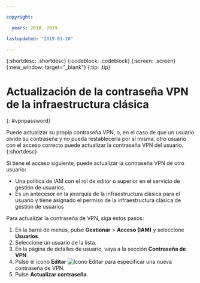 ```yaml
---

copyright:

  years: 2018, 2019

lastupdated: "2019-01-28"

---
```


{:shortdesc: .shortdesc}
{:codeblock: .codeblock}
{:screen: .screen}
{:new_window: target="_blank"}
{:tip: .tip}

# Actualización de la contraseña VPN de la infraestructura clásica
{: #vpnpassword}

Puede actualizar su propia contraseña VPN, o, en el caso de que un usuario olvide su contraseña y no pueda restablecerla por sí misma, otro usuario con el acceso correcto puede actualizar la contraseña VPN del usuario. 
{:shortdesc}

Si tiene el acceso siguiente, puede actualizar la contraseña VPN de otro usuario:

  * Una política de IAM con el rol de editor o superior en el servicio de gestión de usuarios.
  * Es un antecesor en la jerarquía de la infraestructura clásica para el usuario y tiene asignado el permiso de la infraestructura clásica de gestión de usuarios

Para actualizar la contraseña de VPN, siga estos pasos:

1. En la barra de menús, pulse **Gestionar** &gt; **Acceso (IAM)** y seleccione **Usuarios**. 
2. Seleccione un usuario de la lista.
3. En la página de detalles de usuario, vaya a la sección **Contraseña de VPN**.
4. Pulse el icono **Editar** ![Icono Editar](../icons/icon_write.svg) para especificar una nueva contraseña de VPN. 
5. Pulse **Actualizar contraseña**. 
